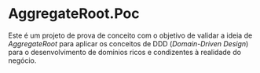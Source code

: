 # AggregateRoot.Poc

Este é um projeto de prova de conceito com o objetivo de validar a ideia de _AggregateRoot_ para aplicar os conceitos de 
DDD (_Domain-Driven Design_) para o desenvolvimento de domínios ricos e condizentes à realidade do negócio.


